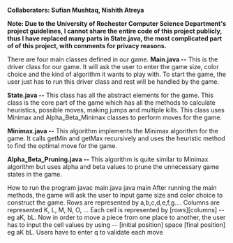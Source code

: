 **Collaborators: Sufian Mushtaq, Nishith Atreya**

**Note: Due to the University of Rochester Computer Science Department's project guidelines, I cannot share the entire code of this project publicly, thus I have replaced many  parts in State.java, the most complicated part of of this project, with comments for privacy reasons.**

There are four main classes defined in our game.
**Main.java --** This is the driver class for our game. It will ask the user to enter the game size,
color choice and the kind of algorithm it wants to play with. To start the game, the user just has
to run this driver class and rest will be handled by the game.

**State.java --** This class has all the abstract elements for the game. This class is the core part
of the game which has all the methods to calculate heuristics, possible moves, making jumps
and multiple kills. This class uses Minimax and Alpha_Beta_Minimax classes to perform moves
for the game.

**Minimax.java --** This algorithm implements the Minimax algorithm for the game. It calls getMin
and getMax recursively and uses the heuristic method to find the optimal move for the game.

**Alpha_Beta_Pruning.java --** This algorithm is quite similar to Minimax algorithm but uses
alpha and beta values to prune the unnecessary game states in the game.

How to run the program
javac main.java
java main
After running the main methods, the game will ask the user to input game size and color choice
to construct the game.
Rows are represented by a,b,c,d,e,f,g....
Columns are represented K, L, M, N, O, ...
Each cell is represented by [rows][columns] -- eg aK, bL. Now in order to move a piece from
one place to another, the user has to input the cell values by using -- [initial position] space
[final position] eg aK bL.
Users have to enter q to validate each move

